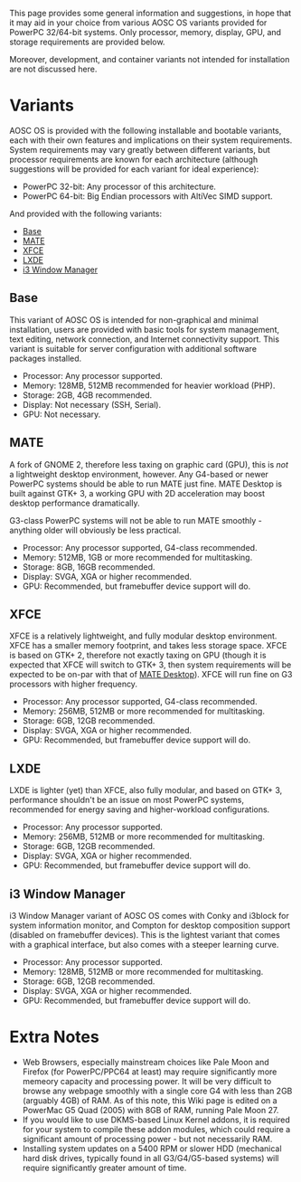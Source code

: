 <!-- TITLE: Installation/PowerMac/SysReq -->
<!-- SUBTITLE: AOSC OS System Requirements for PowerPC/PPC64-based Macintosh Computers -->

This page provides some general information and suggestions, in hope that it may aid in your choice from various AOSC OS variants provided for PowerPC 32/64-bit systems. Only processor, memory, display, GPU, and storage requirements are provided below.

Moreover, development, and container variants not intended for installation are not discussed here.

# Variants

AOSC OS is provided with the following installable and bootable variants, each with their own features and implications on their system requirements. System requirements may vary greatly between different variants, but processor requirements are known for each architecture (although suggestions will be provided for each variant for ideal experience):

- PowerPC 32-bit: Any processor of this architecture.
- PowerPC 64-bit: Big Endian processors with AltiVec SIMD support.

And provided with the following variants:

- [Base](#base)
- [MATE](#mate)
- [XFCE](#xfce)
- [LXDE](#lxde)
- [i3 Window Manager](#i3-window-manager)

## Base

This variant of AOSC OS is intended for non-graphical and minimal installation, users are provided with basic tools for system management, text editing, network connection, and Internet connectivity support. This variant is suitable for server configuration with additional software packages installed.

- Processor: Any processor supported.
- Memory: 128MB, 512MB recommended for heavier workload (PHP).
- Storage: 2GB, 4GB recommended.
- Display: Not necessary (SSH, Serial).
- GPU: Not necessary.

## MATE

A fork of GNOME 2, therefore less taxing on graphic card (GPU), this is *not* a lightweight desktop environment, however. Any G4-based or newer PowerPC systems should be able to run MATE just fine. MATE Desktop is built against GTK+ 3, a working GPU with 2D acceleration may boost desktop performance dramatically.

G3-class PowerPC systems will not be able to run MATE smoothly - anything older will obviously be less practical.

- Processor: Any processor supported, G4-class recommended.
- Memory: 512MB, 1GB or more recommended for multitasking.
- Storage: 8GB, 16GB recommended.
- Display: SVGA, XGA or higher recommended.
- GPU: Recommended, but framebuffer device support will do.

## XFCE

XFCE is a relatively lightweight, and fully modular desktop environment. XFCE has a smaller memory footprint, and takes less storage space. XFCE is based on GTK+ 2, therefore not exactly taxing on GPU (though it is expected that XFCE will switch to GTK+ 3, then system requirements will be expected to be on-par with that of [MATE Desktop](#mate)). XFCE will run fine on G3 processors with higher frequency.

- Processor: Any processor supported, G4-class recommended.
- Memory: 256MB, 512MB or more recommended for multitasking.
- Storage: 6GB, 12GB recommended.
- Display: SVGA, XGA or higher recommended.
- GPU: Recommended, but framebuffer device support will do.

## LXDE

LXDE is lighter (yet) than XFCE, also fully modular, and based on GTK+ 3, performance shouldn't be an issue on most PowerPC systems, recommended for energy saving and higher-workload configurations.

- Processor: Any processor supported.
- Memory: 256MB, 512MB or more recommended for multitasking.
- Storage: 6GB, 12GB recommended.
- Display: SVGA, XGA or higher recommended.
- GPU: Recommended, but framebuffer device support will do.

## i3 Window Manager

i3 Window Manager variant of AOSC OS comes with Conky and i3block for system information monitor, and Compton for desktop composition support (disabled on framebuffer devices). This is the lightest variant that comes with a graphical interface, but also comes with a steeper learning curve.

- Processor: Any processor supported.
- Memory: 128MB, 512MB or more recommended for multitasking.
- Storage: 6GB, 12GB recommended.
- Display: SVGA, XGA or higher recommended.
- GPU: Recommended, but framebuffer device support will do.

# Extra Notes

- Web Browsers, especially mainstream choices like Pale Moon and Firefox (for PowerPC/PPC64 at least) may require significantly more memeory capacity and processing power. It will be very difficult to browse any webpage smoothly with a single core G4 with less than 2GB (arguably 4GB) of RAM. As of this note, this Wiki page is edited on a PowerMac G5 Quad (2005) with 8GB of RAM, running Pale Moon 27.
- If you would like to use DKMS-based Linux Kernel addons, it is required for your system to compile these addon modules, which could require a significant amount of processing power - but not necessarily RAM.
- Installing system updates on a 5400 RPM or slower HDD (mechanical hard disk drives, typically found in all G3/G4/G5-based systems) will require significantly greater amount of time.